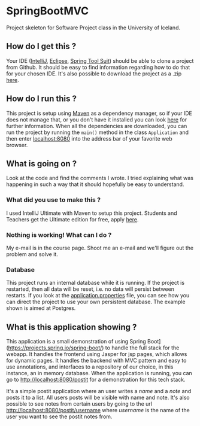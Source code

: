 # SpringBootMVC
Project skeleton for Software Project class in the University of Iceland.

## How do I get this ?
Your IDE ([IntelliJ](https://www.jetbrains.com/idea/), [Eclipse](https://eclipse.org/), [Spring Tool Suit](https://spring.io/tools)) should be able to clone a project from Github.
It should be easy to find information regarding how to do that for your chosen IDE.
It's also possible to download the project as a .zip [here](https://github.com/danielpall/SpringBootMVC/archive/master.zip).

## How do I run this ?
This project is setup using [Maven](https://maven.apache.org/what-is-maven.html) as a dependency manager, so if your IDE does not manage that, or you don't have it installed you can look [here](https://maven.apache.org/install.html) for further information.
When all the dependencies are downloaded, you can run the project by running the ``main()`` method in the class ``Application`` and then enter [localhost:8080](http://localhost:8080) into the address bar of your favorite web browser.

## What is going on ?
Look at the code and find the comments I wrote. I tried explaining what was happening in such a way that it should hopefully be easy to understand.

### What did you use to make this ?
I used IntelliJ Ultimate with Maven to setup this project. Students and Teachers get the Ultimate edition for free, apply [here](https://www.jetbrains.com/student/).

### Nothing is working! What can I do ?
My e-mail is in the course page. Shoot me an e-mail and we'll figure out the problem and solve it.

### Database
This project runs an internal database while it is running. If the project is restarted, then all data will be reset, i.e. no data will persist between restarts.
If you look at the [application.properties](https://github.com/danielpall/SpringBootMVC/blob/master/src/main/resources/application.properties) file, you can see how you can direct the project to use your own persistent database. The example shown is aimed at Postgres.


## What is this application showing ?  
This application is a small demonstration of using Spring Boot](https://projects.spring.io/spring-boot/) to handle the full stack for the webapp. It handles the frontend using Jasper for jsp pages, which 
allows for dynamic pages. It handles the backend with MVC pattern and easy to use annotations, and interfaces to a repository of our choice, in this instance, an in memory database.
When the application is running, you can go to [http://localhost:8080/postit](http://localhost:8080/postit) for a demonstration for this tech stack.

It's a simple postit application where an user writes a _name_ and a _note_ and posts it to a list. All users posts will be visible with name and note. 
It's also possible to see notes from certain users by going to the url  [http://localhost:8080/postit/username](http://localhost:8080/postit/username) where _username_ is the name of the user you want to see the postit notes from.